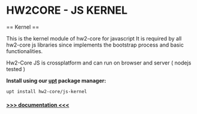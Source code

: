 HW2CORE - JS KERNEL
===========

== Kernel ==

This is the kernel module of hw2-core for javascript
It is required by all hw2-core js libraries since implements
the bootstrap process and basic functionalities.

Hw2-Core JS is crossplatform and can run on browser and server ( nodejs tested )


**Install using our [upt](https://github.com/hyperweb2/upt) package manager:**
 

    upt install hw2-core/js-kernel

#### [>>> documentation <<<](hw2-core.github.io/js-kernel)  ##